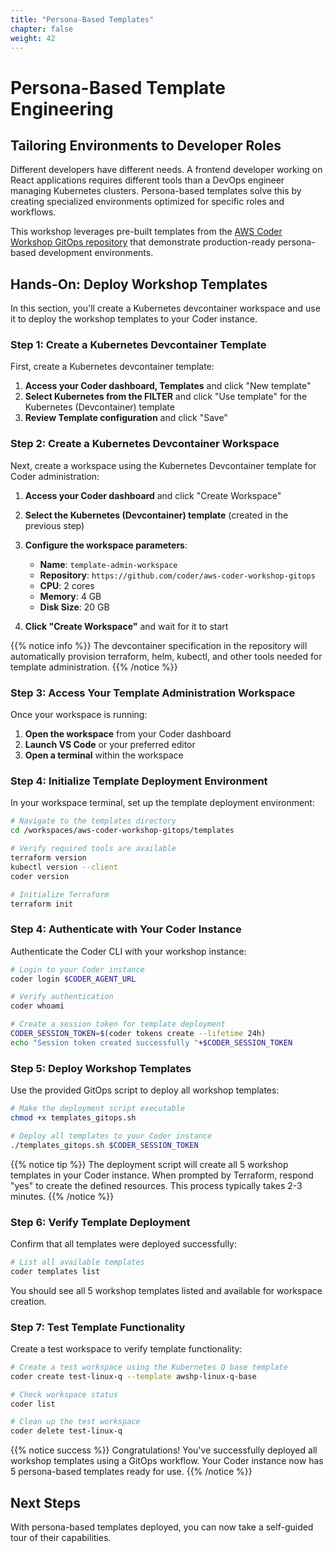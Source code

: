 ```yaml
---
title: "Persona-Based Templates"
chapter: false
weight: 42
---
```


# Persona-Based Template Engineering

## Tailoring Environments to Developer Roles

Different developers have different needs. A frontend developer working on React applications requires different tools than a DevOps engineer managing Kubernetes clusters. Persona-based templates solve this by creating specialized environments optimized for specific roles and workflows.

This workshop leverages pre-built templates from the [AWS Coder Workshop GitOps repository](https://github.com/coder/aws-coder-workshop-gitops) that demonstrate production-ready persona-based development environments.

## Hands-On: Deploy Workshop Templates

In this section, you'll create a Kubernetes devcontainer workspace and use it to deploy the workshop templates to your Coder instance.

### Step 1: Create a Kubernetes Devcontainer Template

First, create a Kubernetes devcontainer template:

1. **Access your Coder dashboard, Templates** and click "New template"
2. **Select Kubernetes from the FILTER** and click "Use template" for the Kubernetes (Devcontainer) template
3. **Review Template configuration** and click "Save"

### Step 2: Create a Kubernetes Devcontainer Workspace

Next, create a workspace using the Kubernetes Devcontainer template for Coder administration:
1. **Access your Coder dashboard** and click "Create Workspace"
2. **Select the Kubernetes (Devcontainer) template** (created in the previous step)
3. **Configure the workspace parameters**:
   - **Name**: `template-admin-workspace`
   - **Repository**: `https://github.com/coder/aws-coder-workshop-gitops`
   - **CPU**: 2 cores
   - **Memory**: 4 GB
   - **Disk Size**: 20 GB

4. **Click "Create Workspace"** and wait for it to start

{{% notice info %}}
The devcontainer specification in the repository will automatically provision terraform, helm, kubectl, and other tools needed for template administration.
{{% /notice %}}

### Step 3: Access Your Template Administration Workspace

Once your workspace is running:

1. **Open the workspace** from your Coder dashboard
2. **Launch VS Code** or your preferred editor
3. **Open a terminal** within the workspace

### Step 4: Initialize Template Deployment Environment

In your workspace terminal, set up the template deployment environment:

```bash
# Navigate to the templates directory
cd /workspaces/aws-coder-workshop-gitops/templates

# Verify required tools are available
terraform version
kubectl version --client
coder version

# Initialize Terraform
terraform init
```

### Step 4: Authenticate with Your Coder Instance

Authenticate the Coder CLI with your workshop instance:

```bash
# Login to your Coder instance 
coder login $CODER_AGENT_URL

# Verify authentication
coder whoami

# Create a session token for template deployment
CODER_SESSION_TOKEN=$(coder tokens create --lifetime 24h)
echo "Session token created successfully "+$CODER_SESSION_TOKEN
```

### Step 5: Deploy Workshop Templates

Use the provided GitOps script to deploy all workshop templates:

```bash
# Make the deployment script executable
chmod +x templates_gitops.sh

# Deploy all templates to your Coder instance
./templates_gitops.sh $CODER_SESSION_TOKEN
```

{{% notice tip %}}
The deployment script will create all 5 workshop templates in your Coder instance. When prompted by Terraform, respond "yes" to create the defined resources. This process typically takes 2-3 minutes.
{{% /notice %}}

### Step 6: Verify Template Deployment

Confirm that all templates were deployed successfully:

```bash
# List all available templates
coder templates list
```

You should see all 5 workshop templates listed and available for workspace creation.

### Step 7: Test Template Functionality

Create a test workspace to verify template functionality:

```bash
# Create a test workspace using the Kubernetes Q base template
coder create test-linux-q --template awshp-linux-q-base

# Check workspace status
coder list

# Clean up the test workspace
coder delete test-linux-q
```

{{% notice success %}}
Congratulations! You've successfully deployed all workshop templates using a GitOps workflow. Your Coder instance now has 5 persona-based templates ready for use.
{{% /notice %}}

## Next Steps

With persona-based templates deployed, you can now take a self-guided tour of their capabilities.